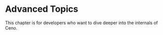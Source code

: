 # Advanced Topics

This chapter is for developers who want to dive deeper into the internals of Ceno.
